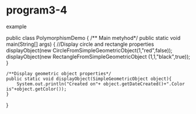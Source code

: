 # program3-4
example

public class PolymorphismDemo {
   /** Main metyhod*/
	public static void main(String[] args) {
  //Display circle and rectangle properties
		displayObject(new CircleFromSimpleGeometricObject(1,"red",false));
		displayObject(new RectangleFromSimpleGeometricObject (1,1,"black",true));
	}
	
	/**Display geometric object properties*/
	public static void displayObject(SimpleGeometricObject object){
		System.out.println("Created on"+ object.getDateCreated()+".Color is"+object.getColor());
	}

}
